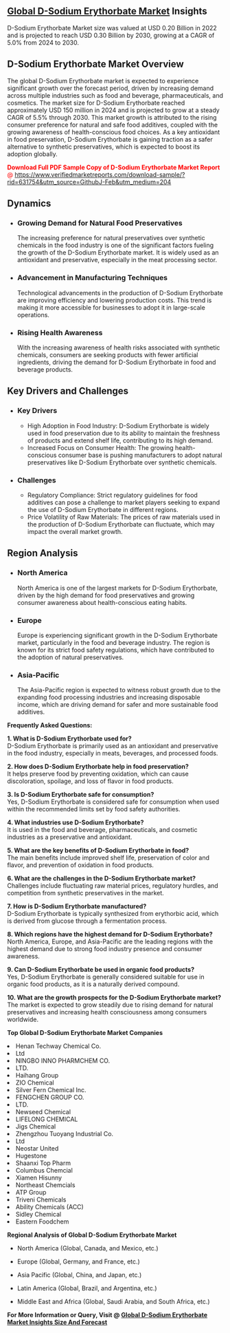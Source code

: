 <h2><a href="https://www.verifiedmarketreports.com/download-sample/?rid=631754&amp;utm_source=GithubJ&amp;utm_medium=204" target="_blank">Global D-Sodium Erythorbate Market</a> Insights</h2><p>D-Sodium Erythorbate Market size was valued at USD 0.20 Billion in 2022 and is projected to reach USD 0.30 Billion by 2030, growing at a CAGR of 5.0% from 2024 to 2030.</p><p><h2>D-Sodium Erythorbate Market Overview</h2> <p>The global D-Sodium Erythorbate market is expected to experience significant growth over the forecast period, driven by increasing demand across multiple industries such as food and beverage, pharmaceuticals, and cosmetics. The market size for D-Sodium Erythorbate reached approximately USD 150 million in 2024 and is projected to grow at a steady CAGR of 5.5% through 2030. This market growth is attributed to the rising consumer preference for natural and safe food additives, coupled with the growing awareness of health-conscious food choices. As a key antioxidant in food preservation, D-Sodium Erythorbate is gaining traction as a safer alternative to synthetic preservatives, which is expected to boost its adoption globally.</p> <p><p><span class=""><span style="color: #ff0000;"><strong>Download Full PDF Sample Copy of D-Sodium Erythorbate Market Report</strong> @ </span><a href="https://www.verifiedmarketreports.com/download-sample/?rid=631754&amp;utm_source=GithubJ-Feb&amp;utm_medium=204" target="_blank">https://www.verifiedmarketreports.com/download-sample/?rid=631754&amp;utm_source=GithubJ-Feb&amp;utm_medium=204</a></span></p></p> <h2>Dynamics</h2> <ul> <li><h3>Growing Demand for Natural Food Preservatives</h3> The increasing preference for natural preservatives over synthetic chemicals in the food industry is one of the significant factors fueling the growth of the D-Sodium Erythorbate market. It is widely used as an antioxidant and preservative, especially in the meat processing sector.</li> <li><h3>Advancement in Manufacturing Techniques</h3> Technological advancements in the production of D-Sodium Erythorbate are improving efficiency and lowering production costs. This trend is making it more accessible for businesses to adopt it in large-scale operations.</li> <li><h3>Rising Health Awareness</h3> With the increasing awareness of health risks associated with synthetic chemicals, consumers are seeking products with fewer artificial ingredients, driving the demand for D-Sodium Erythorbate in food and beverage products.</li> </ul> <h2>Key Drivers and Challenges</h2> <ul> <li><h3>Key Drivers</h3> <ul> <li>High Adoption in Food Industry: D-Sodium Erythorbate is widely used in food preservation due to its ability to maintain the freshness of products and extend shelf life, contributing to its high demand.</li> <li>Increased Focus on Consumer Health: The growing health-conscious consumer base is pushing manufacturers to adopt natural preservatives like D-Sodium Erythorbate over synthetic chemicals.</li> </ul> </li> <li><h3>Challenges</h3> <ul> <li>Regulatory Compliance: Strict regulatory guidelines for food additives can pose a challenge to market players seeking to expand the use of D-Sodium Erythorbate in different regions.</li> <li>Price Volatility of Raw Materials: The prices of raw materials used in the production of D-Sodium Erythorbate can fluctuate, which may impact the overall market growth.</li> </ul> </li> </ul> <h2>Region Analysis</h2> <ul> <li><h3>North America</h3> North America is one of the largest markets for D-Sodium Erythorbate, driven by the high demand for food preservatives and growing consumer awareness about health-conscious eating habits.</li> <li><h3>Europe</h3> Europe is experiencing significant growth in the D-Sodium Erythorbate market, particularly in the food and beverage industry. The region is known for its strict food safety regulations, which have contributed to the adoption of natural preservatives.</li> <li><h3>Asia-Pacific</h3> The Asia-Pacific region is expected to witness robust growth due to the expanding food processing industries and increasing disposable income, which are driving demand for safer and more sustainable food additives.</li> </ul> <p><strong>Frequently Asked Questions:</strong></p> <p><strong>1. What is D-Sodium Erythorbate used for?</strong><br>D-Sodium Erythorbate is primarily used as an antioxidant and preservative in the food industry, especially in meats, beverages, and processed foods.</p> <p><strong>2. How does D-Sodium Erythorbate help in food preservation?</strong><br>It helps preserve food by preventing oxidation, which can cause discoloration, spoilage, and loss of flavor in food products.</p> <p><strong>3. Is D-Sodium Erythorbate safe for consumption?</strong><br>Yes, D-Sodium Erythorbate is considered safe for consumption when used within the recommended limits set by food safety authorities.</p> <p><strong>4. What industries use D-Sodium Erythorbate?</strong><br>It is used in the food and beverage, pharmaceuticals, and cosmetic industries as a preservative and antioxidant.</p> <p><strong>5. What are the key benefits of D-Sodium Erythorbate in food?</strong><br>The main benefits include improved shelf life, preservation of color and flavor, and prevention of oxidation in food products.</p> <p><strong>6. What are the challenges in the D-Sodium Erythorbate market?</strong><br>Challenges include fluctuating raw material prices, regulatory hurdles, and competition from synthetic preservatives in the market.</p> <p><strong>7. How is D-Sodium Erythorbate manufactured?</strong><br>D-Sodium Erythorbate is typically synthesized from erythorbic acid, which is derived from glucose through a fermentation process.</p> <p><strong>8. Which regions have the highest demand for D-Sodium Erythorbate?</strong><br>North America, Europe, and Asia-Pacific are the leading regions with the highest demand due to strong food industry presence and consumer awareness.</p> <p><strong>9. Can D-Sodium Erythorbate be used in organic food products?</strong><br>Yes, D-Sodium Erythorbate is generally considered suitable for use in organic food products, as it is a naturally derived compound.</p> <p><strong>10. What are the growth prospects for the D-Sodium Erythorbate market?</strong><br>The market is expected to grow steadily due to rising demand for natural preservatives and increasing health consciousness among consumers worldwide.</p> </p><p><strong>Top Global D-Sodium Erythorbate Market Companies</strong></p><div data-test-id=""><p><li>Henan Techway Chemical Co.</li><li>Ltd</li><li> NINGBO INNO PHARMCHEM CO.</li><li>LTD.</li><li> Haihang Group</li><li> ZIO Chemical</li><li> Silver Fern Chemical Inc.</li><li> FENGCHEN GROUP CO.</li><li> LTD.</li><li> Newseed Chemical</li><li> LIFELONG CHEMICAL</li><li> Jigs Chemical</li><li> Zhengzhou Tuoyang Industrial Co.</li><li> Ltd</li><li> Neostar United</li><li> Hugestone</li><li> Shaanxi Top Pharm</li><li> Columbus Chemcial</li><li> Xiamen Hisunny</li><li> Northeast Chemcials</li><li> ATP Group</li><li> Triveni Chemicals</li><li> Ability Chemicals (ACC)</li><li> Sidley Chemical</li><li> Eastern Foodchem</li></p><div><strong>Regional Analysis of&nbsp;Global D-Sodium Erythorbate Market</strong></div><ul><li dir="ltr"><p dir="ltr">North America&nbsp;(Global, Canada, and Mexico, etc.)</p></li><li dir="ltr"><p dir="ltr">Europe (Global, Germany, and France, etc.)</p></li><li dir="ltr"><p dir="ltr">Asia Pacific&nbsp;(Global, China, and Japan, etc.)</p></li><li dir="ltr"><p dir="ltr">Latin America&nbsp;(Global, Brazil, and Argentina, etc.)</p></li><li dir="ltr">Middle East and Africa&nbsp;(Global, Saudi Arabia, and South Africa, etc.)</li></ul><p><strong>For More Information or Query, Visit @&nbsp;</strong><strong><a href="https://www.verifiedmarketreports.com/product/d-sodium-erythorbate-market/?utm_source=GithubJ&amp;utm_medium=204" target="_blank">Global D-Sodium Erythorbate Market Insights Size And Forecast</a></strong></p></div>
